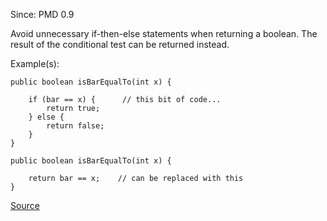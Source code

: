 Since: PMD 0.9

Avoid unnecessary if-then-else statements when returning a boolean. The result of
the conditional test can be returned instead.

Example(s):
```
public boolean isBarEqualTo(int x) {
   
	if (bar == x) {		 // this bit of code...
		return true;
	} else {
		return false;
    }
}

public boolean isBarEqualTo(int x) {

   	return bar == x;	// can be replaced with this
}
```

[Source](https://pmd.github.io/pmd-5.6.1/pmd-java/rules/java/design.html#SimplifyBooleanReturns)

